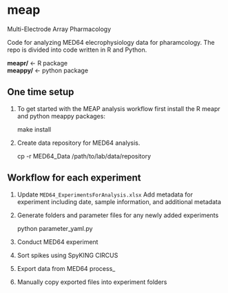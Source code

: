 # meap
Multi-Electrode Array Pharmacology

Code for analyzing MED64 elecrophysiology data for pharamcology. The repo is divided into code written in R and Python.

__meapr/__   <- R package    
__meappy/__ <- python package


## One time setup
1) To get started with the MEAP analysis workflow first install the R meapr and python meappy packages:

    make install

2) Create data repository for MED64 analysis.

    cp -r MED64_Data /path/to/lab/data/repository
   
## Workflow for each experiment

   1) Update `MED64_ExperimentsForAnalysis.xlsx`
      Add metadata for experiment including date, sample information, and additional metadata
      
   2) Generate folders and parameter files for any newly added experiments

      python parameter_yaml.py
      
   3) Conduct MED64 experiment
   
   4) Sort spikes using SpyKING CIRCUS
   
   5) Export data from MED64
      process_           

   6) Manually copy exported files into experiment folders
      
